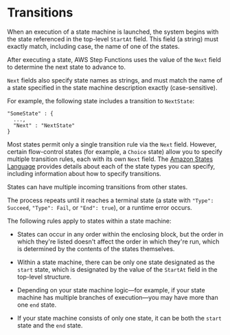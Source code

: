# Transitions<a name="concepts-transitions"></a>

When an execution of a state machine is launched, the system begins with the state referenced in the top\-level `StartAt` field\. This field \(a string\) must exactly match, including case, the name of one of the states\.

After executing a state, AWS Step Functions uses the value of the `Next` field to determine the next state to advance to\.

 `Next` fields also specify state names as strings, and must match the name of a state specified in the state machine description exactly \(case\-sensitive\)\.

For example, the following state includes a transition to `NextState`:

```
"SomeState" : {
  ...,
  "Next" : "NextState"
}
```

Most states permit only a single transition rule via the `Next` field\. However, certain flow\-control states \(for example, a `Choice` state\) allow you to specify multiple transition rules, each with its own `Next` field\. The [Amazon States Language](concepts-amazon-states-language.md) provides details about each of the state types you can specify, including information about how to specify transitions\.

States can have multiple incoming transitions from other states\.

The process repeats until it reaches a terminal state \(a state with `"Type": Succeed`, `"Type": Fail`, or `"End": true`\), or a runtime error occurs\.

The following rules apply to states within a state machine:

+ States can occur in any order within the enclosing block, but the order in which they're listed doesn't affect the order in which they're run, which is determined by the contents of the states themselves\.

+ Within a state machine, there can be only one state designated as the `start` state, which is designated by the value of the `StartAt` field in the top\-level structure\.

+ Depending on your state machine logic—for example, if your state machine has multiple branches of execution—you may have more than one `end` state\.

+ If your state machine consists of only one state, it can be both the `start` state and the `end` state\.